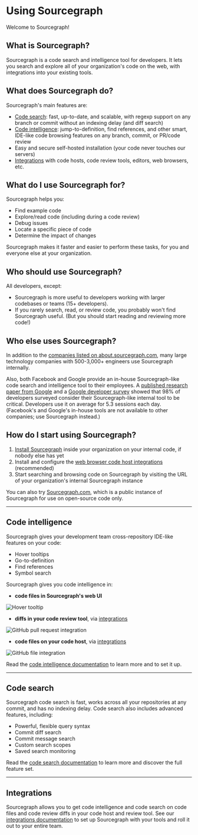 # Using Sourcegraph

Welcome to Sourcegraph!

## What is Sourcegraph?

Sourcegraph is a code search and intelligence tool for developers. It lets you search and explore all of your organization's code on the web, with integrations into your existing tools.

## What does Sourcegraph do?

Sourcegraph's main features are:

- [Code search](#code-search): fast, up-to-date, and scalable, with regexp support on any branch or commit without an indexing delay (and diff search)
- [Code intelligence](#code-intelligence): jump-to-definition, find references, and other smart, IDE-like code browsing features on any branch, commit, or PR/code review
- Easy and secure self-hosted installation (your code never touches our servers)
- [Integrations](#integrations) with code hosts, code review tools, editors, web browsers, etc.

## What do I use Sourcegraph for?

Sourcegraph helps you:

- Find example code
- Explore/read code (including during a code review)
- Debug issues
- Locate a specific piece of code
- Determine the impact of changes

Sourcegraph makes it faster and easier to perform these tasks, for you and everyone else at your organization.

## Who should use Sourcegraph?

All developers, except:

- Sourcegraph is more useful to developers working with larger codebases or teams (15+ developers).
- If you rarely search, read, or review code, you probably won't find Sourcegraph useful. (But you should start reading and reviewing more code!)

## Who else uses Sourcegraph?

In addition to the [companies listed on about.sourcegraph.com](https://about.sourcegraph.com), many large technology companies with 500-3,000+ engineers use Sourcegraph internally.

Also, both Facebook and Google provide an in-house Sourcegraph-like code search and intelligence tool to their employees. A [published research paper from Google](https://static.googleusercontent.com/media/research.google.com/en//pubs/archive/43835.pdf) and a [Google developer survey](https://docs.google.com/document/d/1LQxLk4E3lrb3fIsVKlANu_pUjnILteoWMMNiJQmqNVU/edit#heading=h.xxziwxixfqq3) showed that 98% of developers surveyed consider their Sourcegraph-like internal tool to be critical. Developers use it on average for 5.3 sessions each day. (Facebook's and Google's in-house tools are not available to other companies; use Sourcegraph instead.)

## How do I start using Sourcegraph?

1.  [Install Sourcegraph](../admin/install/index.md) inside your organization on your internal code, if nobody else has yet
1.  Install and configure the [web browser code host integrations](../integration/browser_extension.md) (recommended)
1.  Start searching and browsing code on Sourcegraph by visiting the URL of your organization's internal Sourcegraph instance

You can also try [Sourcegraph.com](https://sourcegraph.com/search), which is a public instance of Sourcegraph for use on open-source code only.

---

## Code intelligence

Sourcegraph gives your development team cross-repository IDE-like features on your code:

- Hover tooltips
- Go-to-definition
- Find references
- Symbol search

Sourcegraph gives you code intelligence in:

- **code files in Sourcegraph's web UI**

![Hover tooltip](../user/code_intelligence/img/hover-tooltip.png)

- **diffs in your code review tool**, via [integrations](../integration/index.md)

![GitHub pull request integration](../integration/img/GitHubDiff.png)

- **code files on your code host**, via [integrations](../integration/index.md)

![GitHub file integration](img/GitHubFile.png)

Read the [code intelligence documentation](../user/code_intelligence/index.md) to learn more and to set it up.

---

## Code search

Sourcegraph code search is fast, works across all your repositories at any commit, and has no indexing delay. Code search also includes advanced features, including:

- Powerful, flexible query syntax
- Commit diff search
- Commit message search
- Custom search scopes
- Saved search monitoring

Read the [code search documentation](code_search/index.md) to learn more and discover the full feature set.

---

## Integrations

Sourcegraph allows you to get code intelligence and code search on code files and code review diffs in your code host and review tool. See our [integrations documentation](../integration/index.md) to set up Sourcegraph with your tools and roll it out to your entire team.

